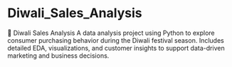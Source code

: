 # Diwali_Sales_Analysis
🎯 Diwali Sales Analysis A data analysis project using Python to explore consumer purchasing behavior during the Diwali festival season. Includes detailed EDA, visualizations, and customer insights to support data-driven marketing and business decisions.
